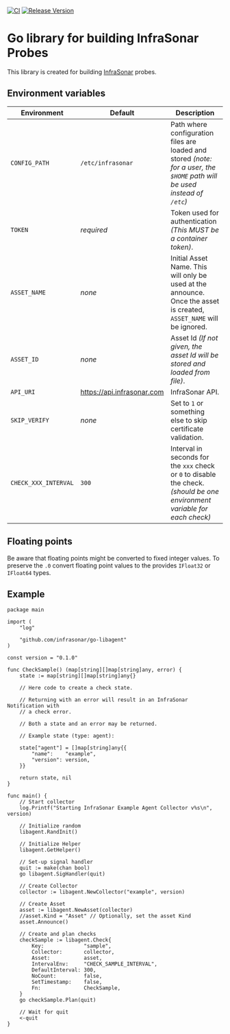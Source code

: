 [![CI](https://github.com/infrasonar/go-libagent/workflows/CI/badge.svg)](https://github.com/infrasonar/go-libagent/actions)
[![Release Version](https://img.shields.io/github/release/infrasonar/go-libagent)](https://github.com/infrasonar/go-libagent/releases)

# Go library for building InfraSonar Probes

This library is created for building [InfraSonar](https://infrasonar.com) probes.

## Environment variables

Environment                 | Default                       | Description
----------------------------|-------------------------------|-------------------
`CONFIG_PATH`       		| `/etc/infrasonar` 			| Path where configuration files are loaded and stored _(note: for a user, the `$HOME` path will be used instead of `/etc`)_
`TOKEN`                     | _required_                    | Token used for authentication _(This MUST be a container token)_.
`ASSET_NAME`                | _none_                        | Initial Asset Name. This will only be used at the announce. Once the asset is created, `ASSET_NAME` will be ignored.
`ASSET_ID`                  | _none_                        | Asset Id _(If not given, the asset Id will be stored and loaded from file)_.
`API_URI`                   | https://api.infrasonar.com    | InfraSonar API.
`SKIP_VERIFY`               | _none_						| Set to `1` or something else to skip certificate validation.
`CHECK_XXX_INTERVAL`        | `300`                         | Interval in seconds for the `xxx` check or `0` to disable the check. _(should be one environment variable for each check)_


## Floating points

Be aware that floating points might be converted to fixed integer values. To preserve the `.0` convert floating point values to the provides `IFloat32` or `IFloat64` types.

## Example

```golang
package main

import (
	"log"

	"github.com/infrasonar/go-libagent"
)

const version = "0.1.0"

func CheckSample() (map[string][]map[string]any, error) {
	state := map[string][]map[string]any{}

	// Here code to create a check state.

	// Returning with an error will result in an InfraSonar Notification with
	// a check error.

	// Both a state and an error may be returned.

	// Example state (type: agent):

	state["agent"] = []map[string]any{{
		"name":    "example",
		"version": version,
	}}

	return state, nil
}

func main() {
	// Start collector
	log.Printf("Starting InfraSonar Example Agent Collector v%s\n", version)

	// Initialize random
	libagent.RandInit()

	// Initialize Helper
	libagent.GetHelper()

	// Set-up signal handler
	quit := make(chan bool)
	go libagent.SigHandler(quit)

	// Create Collector
	collector := libagent.NewCollector("example", version)

	// Create Asset
	asset := libagent.NewAsset(collector)
	//asset.Kind = "Asset" // Optionally, set the asset Kind
	asset.Announce()

	// Create and plan checks
	checkSample := libagent.Check{
		Key:             "sample",
		Collector:       collector,
		Asset:           asset,
		IntervalEnv:     "CHECK_SAMPLE_INTERVAL",
		DefaultInterval: 300,
		NoCount:         false,
		SetTimestamp:    false,
		Fn:              CheckSample,
	}
	go checkSample.Plan(quit)

	// Wait for quit
	<-quit
}
```
